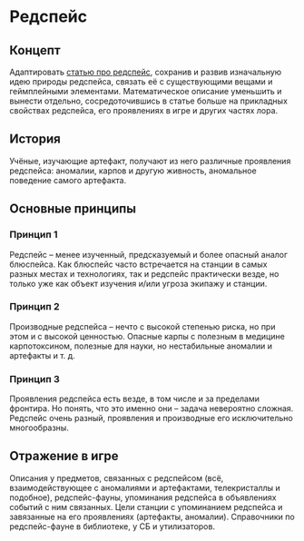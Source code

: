 # Редспейс
## Концепт
Адаптировать [статью про редспейс](https://station14.ru/wiki/%D0%A0%D0%B5%D0%B4%D1%81%D0%BF%D0%B5%D0%B9%D1%81), сохранив и развив изначальную идею природы редспейса, связать её с существующими вещами и геймплейными элементами. Математическое описание уменьшить и вынести отдельно, сосредоточившись в статье больше на прикладных свойствах редспейса, его проявлениях в игре и других частях лора.

## История
Учёные, изучающие артефакт, получают из него различные проявления редспейса: аномалии, карпов и другую живность, аномальное поведение самого артефакта.

## Основные принципы
### Принцип 1
Редспейс – менее изученный, предсказуемый и более опасный аналог блюспейса. Как блюспейс часто встречается на станции в самых разных местах и технологиях, так и редспейс практически везде, но только уже как объект изучения и/или угроза экипажу и станции.

### Принцип 2
Производные редспейса – нечто с высокой степенью риска, но при этом и с высокой ценностью. Опасные карпы с полезным в медицине карпотоксином, полезные для науки, но нестабильные аномалии и артефакты и т. д.

### Принцип 3
Проявления редспейса есть везде, в том числе и за пределами фронтира. Но понять, что это именно они – задача невероятно сложная. Редспейс очень разный, проявления и производные его исключительно многообразны.

## Отражение в игре
Описания у предметов, связанных с редспейсом (всё, взаимодействующее с аномалиями и артефактами, телекристаллы и подобное), редспейс-фауны, упоминания редспейса в объявлениях событий с ним связанных. Цели станции с упоминанием редспейса и завязанные на его проявлениях (артефакты, аномалии). Справочники по редспейс-фауне в библиотеке, у СБ и утилизаторов.
